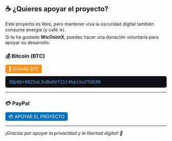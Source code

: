 <h2>☕ ¿Quieres apoyar el proyecto?</h2>

<p>Este proyecto es libre, pero mantener viva la oscuridad digital también consume energía (y café ☕).<br>
Si te ha gustado <strong>WicOsintX</strong>, puedes hacer una donación voluntaria para apoyar su desarrollo:</p>

<h3>💰 Bitcoin (BTC)</h3>

<a href="bitcoin:3QpQQr6N25aL3xBoUVf21t4hpiVw2TG83N" style="background:#f7931a;color:#fff;padding:5px 10px;text-decoration:none;border-radius:5px;">🔗 DONAR BTC</a>

<pre style="background:#0d1117;color:#58a6ff;padding:10px;border-radius:5px;">3QpQQr6N25aL3xBoUVf21t4hpiVw2TG83N</pre>

---

<h3>💳 PayPal</h3>

<a href="https://www.paypal.me/isragd" style="background:#0070ba;color:#fff;padding:5px 10px;text-decoration:none;border-radius:5px;">💳 APOYAR EL PROYECTO</a>

---

<p><em>¡Gracias por apoyar la privacidad y la libertad digital! 🚀</em></p>
